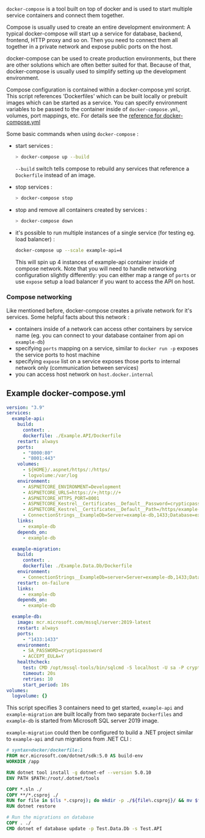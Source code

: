 `docker-compose` is a tool built on top of docker and is used to start multiple service containers and connect them together.

Compose is usually used to create an entire development environment: A typical docker-compose will start up a service for database, backend, frontend, HTTP proxy and so on. Then you need to connect them all together in a private network and expose public ports on the host.

docker-compose can be used to create production environments, but there are other solutions which are often better suited for that. Because of that, docker-compose is usually used to simplify setting up the development environment.

Compose configuration is contained within a docker-compose.yml script. This script references 'Dockerfiles' which can be built locally or prebuilt images which can be started as a service. You can specify environment variables to be passed to the container inside of `docker-compose.yml`, volumes, port mappings, etc. For details see the [reference for docker-compose.yml](https://docs.docker.com/compose/compose-file/)

Some basic commands when using `docker-compose` :

- start services :

  ```bash
  > docker-compose up --build
  ```

  `--build` switch tells compose to rebuild any services that reference a `Dockerfile` instead of an image.

- stop services :

  ```bash
  > docker-compose stop
  ```

- stop and remove all containers created by services :

  ```bash
  > docker-compose down
  ```

- it's possible to run multiple instances of a single service (for testing eg. load balancer) :

  ```bash
  docker-compose up --scale example-api=4
  ```

  This will spin up 4 instances of example-api container inside of compose network. Note that you will need to handle networking configuration slightly differently: you can either map a range of `ports` or use `expose` setup a load balancer if you want to access the API on host.

### Compose networking

Like mentioned before, docker-compose creates a private network for it's services. Some helpful facts about this network :

- containers inside of a network can access other containers by service name (eg. you can connect to your database container from api on `example-db`)
- specifying `ports` mapping on a service, similar to `docker run -p` exposes the service ports to host machine
- specifying `expose` list on a service exposes those ports to internal network only (communication between services)
- you can access host network on `host.docker.internal`

## Example docker-compose.yml

```yml
version: "3.9"
services:
  example-api:
    build:
      context: .
      dockerfile: ./Example.API/Dockerfile
    restart: always
    ports:
      - "8000:80"
      - "8001:443"
    volumes:
      - ${HOME}/.aspnet/https/:/https/
      - logvolume:/var/log
    environment:
      - ASPNETCORE_ENVIRONMENT=Development
      - ASPNETCORE_URLS=https://+;http://+
      - ASPNETCORE_HTTPS_PORT=8001
      - ASPNETCORE_Kestrel__Certificates__Default__Password=crypticpassword
      - ASPNETCORE_Kestrel__Certificates__Default__Path=/https/example-api.pfx
      - ConnectionStrings__ExampleDb=Server=example-db,1433;Database=exampledb;User Id=sa;Password=crypticpassword;
    links:
      - example-db
    depends_on:
      - example-db

  example-migration:
    build:
      context: .
      dockerfile: ./Example.Data.Db/Dockerfile
    environment:
      - ConnectionStrings__ExampleDb=server=Server=example-db,1433;Database=exampledb;User Id=sa;Password=crypticpassword;
    restart: on-failure
    links:
      - example-db
    depends_on:
      - example-db

  example-db:
    image: mcr.microsoft.com/mssql/server:2019-latest
    restart: always
    ports:
      - "1433:1433"
    environment:
      - SA_PASSWORD=crypticpassword
      - ACCEPT_EULA=Y
    healthcheck:
      test: CMD /opt/mssql-tools/bin/sqlcmd -S localhost -U sa -P crypticpassword -Q "SELECT 1" || exit 1
      timeout: 20s
      retries: 10
      start_period: 10s
volumes:
  logvolume: {}
```

This script specifies 3 containers need to get started, `example-api` and `example-migration` are built locally from two separate `Dockerfiles` and `example-db` is started from Microsoft SQL server 2019 image.

`example-migration` could then be configured to build a .NET project similar to `example-api` and run migrations from .NET CLI :

```dockerfile
# syntax=docker/dockerfile:1
FROM mcr.microsoft.com/dotnet/sdk:5.0 AS build-env
WORKDIR /app

RUN dotnet tool install -g dotnet-ef --version 5.0.10
ENV PATH $PATH:/root/.dotnet/tools

COPY *.sln ./
COPY **/*.csproj ./
RUN for file in $(ls *.csproj); do mkdir -p ./${file%.csproj}/ && mv $file ./${file%.csproj}/; done
RUN dotnet restore

# Run the migrations on database
COPY . ./
CMD dotnet ef database update -p Test.Data.Db -s Test.API
```
